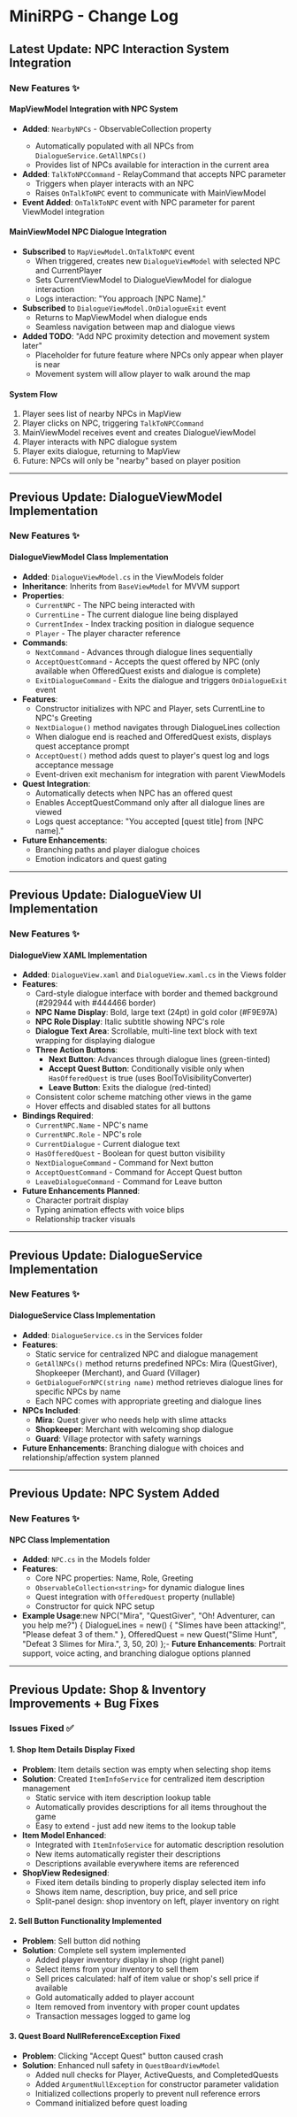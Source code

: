 ﻿# MiniRPG - Change Log

## Latest Update: NPC Interaction System Integration

### New Features ✨

#### MapViewModel Integration with NPC System
- **Added**: `NearbyNPCs` - ObservableCollection<NPC> property
  - Automatically populated with all NPCs from `DialogueService.GetAllNPCs()`
  - Provides list of NPCs available for interaction in the current area
- **Added**: `TalkToNPCCommand` - RelayCommand that accepts NPC parameter
  - Triggers when player interacts with an NPC
  - Raises `OnTalkToNPC` event to communicate with MainViewModel
- **Event Added**: `OnTalkToNPC` event with NPC parameter for parent ViewModel integration

#### MainViewModel NPC Dialogue Integration
- **Subscribed** to `MapViewModel.OnTalkToNPC` event
  - When triggered, creates new `DialogueViewModel` with selected NPC and CurrentPlayer
  - Sets CurrentViewModel to DialogueViewModel for dialogue interaction
  - Logs interaction: "You approach [NPC Name]."
- **Subscribed** to `DialogueViewModel.OnDialogueExit` event
  - Returns to MapViewModel when dialogue ends
  - Seamless navigation between map and dialogue views
- **Added TODO**: "Add NPC proximity detection and movement system later"
  - Placeholder for future feature where NPCs only appear when player is near
  - Movement system will allow player to walk around the map

#### System Flow
1. Player sees list of nearby NPCs in MapView
2. Player clicks on NPC, triggering `TalkToNPCCommand`
3. MainViewModel receives event and creates DialogueViewModel
4. Player interacts with NPC dialogue system
5. Player exits dialogue, returning to MapView
6. Future: NPCs will only be "nearby" based on player position

---

## Previous Update: DialogueViewModel Implementation

### New Features ✨

#### DialogueViewModel Class Implementation
- **Added**: `DialogueViewModel.cs` in the ViewModels folder
- **Inheritance**: Inherits from `BaseViewModel` for MVVM support
- **Properties**:
  - `CurrentNPC` - The NPC being interacted with
  - `CurrentLine` - The current dialogue line being displayed
  - `CurrentIndex` - Index tracking position in dialogue sequence
  - `Player` - The player character reference
- **Commands**:
  - `NextCommand` - Advances through dialogue lines sequentially
  - `AcceptQuestCommand` - Accepts the quest offered by NPC (only available when OfferedQuest exists and dialogue is complete)
  - `ExitDialogueCommand` - Exits the dialogue and triggers `OnDialogueExit` event
- **Features**:
  - Constructor initializes with NPC and Player, sets CurrentLine to NPC's Greeting
  - `NextDialogue()` method navigates through DialogueLines collection
  - When dialogue end is reached and OfferedQuest exists, displays quest acceptance prompt
  - `AcceptQuest()` method adds quest to player's quest log and logs acceptance message
  - Event-driven exit mechanism for integration with parent ViewModels
- **Quest Integration**:
  - Automatically detects when NPC has an offered quest
  - Enables AcceptQuestCommand only after all dialogue lines are viewed
  - Logs quest acceptance: "You accepted [quest title] from [NPC name]."
- **Future Enhancements**:
  - Branching paths and player dialogue choices
  - Emotion indicators and quest gating

---

## Previous Update: DialogueView UI Implementation

### New Features ✨

#### DialogueView XAML Implementation
- **Added**: `DialogueView.xaml` and `DialogueView.xaml.cs` in the Views folder
- **Features**:
  - Card-style dialogue interface with border and themed background (#292944 with #444466 border)
  - **NPC Name Display**: Bold, large text (24pt) in gold color (#F9E97A)
  - **NPC Role Display**: Italic subtitle showing NPC's role
  - **Dialogue Text Area**: Scrollable, multi-line text block with text wrapping for displaying dialogue
  - **Three Action Buttons**:
    - **Next Button**: Advances through dialogue lines (green-tinted)
    - **Accept Quest Button**: Conditionally visible only when `HasOfferedQuest` is true (uses BoolToVisibilityConverter)
    - **Leave Button**: Exits the dialogue (red-tinted)
  - Consistent color scheme matching other views in the game
  - Hover effects and disabled states for all buttons
- **Bindings Required**:
  - `CurrentNPC.Name` - NPC's name
  - `CurrentNPC.Role` - NPC's role
  - `CurrentDialogue` - Current dialogue text
  - `HasOfferedQuest` - Boolean for quest button visibility
  - `NextDialogueCommand` - Command for Next button
  - `AcceptQuestCommand` - Command for Accept Quest button
  - `LeaveDialogueCommand` - Command for Leave button
- **Future Enhancements Planned**:
  - Character portrait display
  - Typing animation effects with voice blips
  - Relationship tracker visuals
  
---

## Previous Update: DialogueService Implementation

### New Features ✨

#### DialogueService Class Implementation
- **Added**: `DialogueService.cs` in the Services folder
- **Features**:
  - Static service for centralized NPC and dialogue management
  - `GetAllNPCs()` method returns predefined NPCs: Mira (QuestGiver), Shopkeeper (Merchant), and Guard (Villager)
  - `GetDialogueForNPC(string name)` method retrieves dialogue lines for specific NPCs by name
  - Each NPC comes with appropriate greeting and dialogue lines
- **NPCs Included**:
  - **Mira**: Quest giver who needs help with slime attacks
  - **Shopkeeper**: Merchant with welcoming shop dialogue
  - **Guard**: Village protector with safety warnings
- **Future Enhancements**: Branching dialogue with choices and relationship/affection system planned

---

## Previous Update: NPC System Added

### New Features ✨

#### NPC Class Implementation
- **Added**: `NPC.cs` in the Models folder
- **Features**:
  - Core NPC properties: Name, Role, Greeting
  - `ObservableCollection<string>` for dynamic dialogue lines
  - Quest integration with `OfferedQuest` property (nullable)
  - Constructor for quick NPC setup
- **Example Usage**:new NPC("Mira", "QuestGiver", "Oh! Adventurer, can you help me?")
{
    DialogueLines = new() { "Slimes have been attacking!", "Please defeat 3 of them." },
    OfferedQuest = new Quest("Slime Hunt", "Defeat 3 Slimes for Mira.", 3, 50, 20)
  };- **Future Enhancements**: Portrait support, voice acting, and branching dialogue options planned

---

## Previous Update: Shop & Inventory Improvements + Bug Fixes

### Issues Fixed ✅

#### 1. Shop Item Details Display Fixed
- **Problem**: Item details section was empty when selecting shop items
- **Solution**: Created `ItemInfoService` for centralized item description management
  - Static service with item description lookup table
  - Automatically provides descriptions for all items throughout the game
  - Easy to extend - just add new items to the lookup table
- **Item Model Enhanced**: 
  - Integrated with `ItemInfoService` for automatic description resolution
  - New items automatically register their descriptions
  - Descriptions available everywhere items are referenced
- **ShopView Redesigned**:
  - Fixed item details binding to properly display selected item info
  - Shows item name, description, buy price, and sell price
  - Split-panel design: shop inventory on left, player inventory on right

#### 2. Sell Button Functionality Implemented
- **Problem**: Sell button did nothing
- **Solution**: Complete sell system implemented
  - Added player inventory display in shop (right panel)
  - Select items from your inventory to sell them
  - Sell prices calculated: half of item value or shop's sell price if available
  - Gold automatically added to player account
  - Item removed from inventory with proper count updates
  - Transaction messages logged to game log

#### 3. Quest Board NullReferenceException Fixed
- **Problem**: Clicking "Accept Quest" button caused crash
- **Solution**: Enhanced null safety in `QuestBoardViewModel`
  - Added null checks for Player, ActiveQuests, and CompletedQuests
  - Added `ArgumentNullException` for constructor parameter validation
  - Initialized collections properly to prevent null reference errors
  - Command initialized before quest loading
